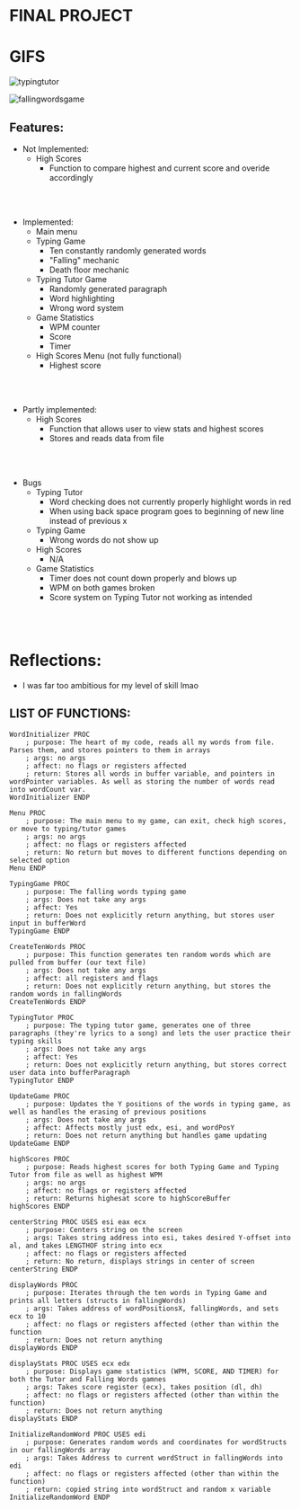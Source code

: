 # FINAL PROJECT

# GIFS

![typingtutor](https://github.com/barkeshli-CS066-classroom/99-final-project-typing-tutor-JulioAnzaldo/assets/114134346/86936196-c44d-4073-b54f-f27f4e03e952)

![fallingwordsgame](https://github.com/barkeshli-CS066-classroom/99-final-project-typing-tutor-JulioAnzaldo/assets/114134346/a7bf2950-ad62-422d-bba6-12ac53244c14)

## Features:

- Not Implemented:
  - High Scores
    - Function to compare highest and current score and overide accordingly

<br><br>

- Implemented:
  - Main menu
  - Typing Game
    - Ten constantly randomly generated words
    - "Falling" mechanic
    - Death floor mechanic
  - Typing Tutor Game
    - Randomly generated paragraph
    - Word highlighting
    - Wrong word system
  - Game Statistics
    - WPM counter
    - Score
    - Timer
  - High Scores Menu (not fully functional)
    - Highest score
  
<br><br>

- Partly implemented:
  - High Scores
    - Function that allows user to view stats and highest scores
    - Stores and reads data from file

<br><br>

- Bugs
  - Typing Tutor
     - Word checking does not currently properly highlight words in red
     - When using back space program goes to beginning of new line instead of previous x
  - Typing Game
     - Wrong words do not show up
  - High Scores
     - N/A
  - Game Statistics
     - Timer does not count down properly and blows up
     - WPM on both games broken
     - Score system on Typing Tutor not working as intended

<br><br>

# Reflections:

- I was far too ambitious for my level of skill lmao
  
## LIST OF FUNCTIONS:

```assembly
WordInitializer PROC
    ; purpose: The heart of my code, reads all my words from file. Parses them, and stores pointers to them in arrays
    ; args: no args
    ; affect: no flags or registers affected
    ; return: Stores all words in buffer variable, and pointers in wordPointer variables. As well as storing the number of words read into wordCount var.
WordInitializer ENDP
```

```assembly
Menu PROC
    ; purpose: The main menu to my game, can exit, check high scores, or move to typing/tutor games
    ; args: no args
    ; affect: no flags or registers affected
    ; return: No return but moves to different functions depending on selected option
Menu ENDP
```

```assembly
TypingGame PROC
    ; purpose: The falling words typing game
    ; args: Does not take any args
    ; affect: Yes
    ; return: Does not explicitly return anything, but stores user input in bufferWord
TypingGame ENDP
```

```assembly
CreateTenWords PROC
    ; purpose: This function generates ten random words which are pulled from buffer (our text file)
    ; args: Does not take any args
    ; affect: all registers and flags
    ; return: Does not explicitly return anything, but stores the random words in fallingWords
CreateTenWords ENDP
```

```assembly
TypingTutor PROC
    ; purpose: The typing tutor game, generates one of three paragraphs (they're lyrics to a song) and lets the user practice their typing skills
    ; args: Does not take any args
    ; affect: Yes
    ; return: Does not explicitly return anything, but stores correct user data into bufferParagraph
TypingTutor ENDP
```

```assembly
UpdateGame PROC
    ; purpose: Updates the Y positions of the words in typing game, as well as handles the erasing of previous positions
    ; args: Does not take any args
    ; affect: Affects mostly just edx, esi, and wordPosY
    ; return: Does not return anything but handles game updating
UpdateGame ENDP
```

```assembly
highScores PROC
    ; purpose: Reads highest scores for both Typing Game and Typing Tutor from file as well as highest WPM
    ; args: no args
    ; affect: no flags or registers affected
    ; return: Returns highesat score to highScoreBuffer
highScores ENDP
```

```assembly
centerString PROC USES esi eax ecx
    ; purpose: Centers string on the screen
    ; args: Takes string address into esi, takes desired Y-offset into al, and takes LENGTHOF string into ecx
    ; affect: no flags or registers affected
    ; return: No return, displays strings in center of screen 
centerString ENDP
```

```assembly
displayWords PROC
    ; purpose: Iterates through the ten words in Typing Game and prints all letters (structs in fallingWords)
    ; args: Takes address of wordPositionsX, fallingWords, and sets ecx to 10
    ; affect: no flags or registers affected (other than within the function
    ; return: Does not return anything
displayWords ENDP
```
```assembly
displayStats PROC USES ecx edx
    ; purpose: Displays game statistics (WPM, SCORE, AND TIMER) for both the Tutor and Falling Words gamnes
    ; args: Takes score register (ecx), takes position (dl, dh)
    ; affect: no flags or registers affected (other than within the function)
    ; return: Does not return anything
displayStats ENDP
```
```assembly
InitializeRandomWord PROC USES edi
    ; purpose: Generates random words and coordinates for wordStructs in our fallingWords array
    ; args: Takes Address to current wordStruct in fallingWords into edi
    ; affect: no flags or registers affected (other than within the function)
    ; return: copied string into wordStruct and random x variable
InitializeRandomWord ENDP
```
